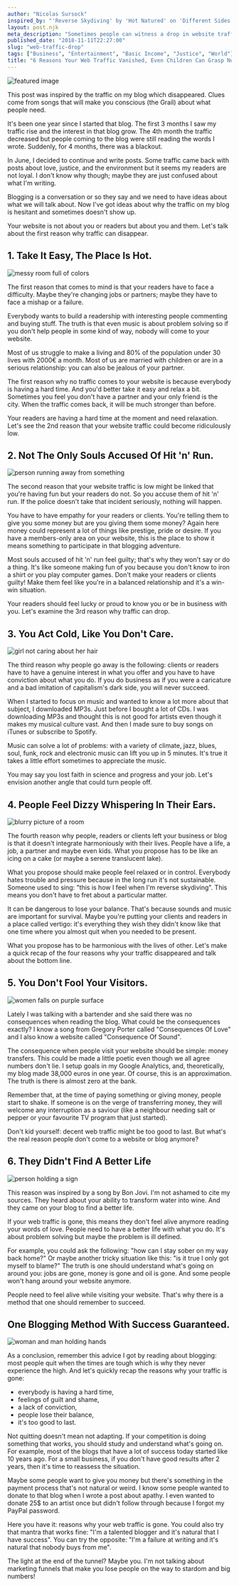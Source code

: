 ```yaml
---
author: "Nicolas Sursock"
inspired_by: "'Reverse Skydiving' by 'Hot Natured' on 'Different Sides of the Sun'"
layout: post.njk
meta_description: "Sometimes people can witness a drop in website traffic that isn't related to an algorithm change. People need to know why they should care about you."
published_date: "2018-11-11T22:27:00"
slug: "web-traffic-drop"
tags: ["Business", "Entertainment", "Basic Income", "Justice", "World"]
title: "6 Reasons Your Web Traffic Vanished, Even Children Can Grasp Number 3"
---
```


![featured image](https://images.unsplash.com/photo-1489599849927-2ee91cede3ba?ixlib=rb-1.2.1&ixid=MnwxMjA3fDB8MHxwaG90by1wYWdlfHx8fGVufDB8fHx8&auto=format&fit=crop)

This post was inspired by the traffic on my blog which disappeared. Clues come from songs that will make you conscious (the Grail) about what people need.

It's been one year since I started that blog. The first 3 months I saw my traffic rise and the interest in that blog grow. The 4th month the traffic decreased but people coming to the blog were still reading the words I wrote. Suddenly, for 4 months, there was a blackout.

In June, I decided to continue and write posts. Some traffic came back with posts about love, justice, and the environment but it seems my readers are not loyal. I don't know why though; maybe they are just confused about what I'm writing.

Blogging is a conversation or so they say and we need to have ideas about what we will talk about. Now I've got ideas about why the traffic on my blog is hesitant and sometimes doesn't show up.

Your website is not about you or readers but about you and them. Let's talk about the first reason why traffic can disappear.

## 1. Take It Easy, The Place Is Hot.

![messy room full of colors](https://images.unsplash.com/photo-1466784828399-9a9921e8bdfd?ixlib=rb-1.2.1&ixid=MnwxMjA3fDB8MHxwaG90by1wYWdlfHx8fGVufDB8fHx8&auto=format&fit=crop&q=80&w=800&h=600)

The first reason that comes to mind is that your readers have to face a difficulty. Maybe they're changing jobs or partners; maybe they have to face a mishap or a failure.

Everybody wants to build a readership with interesting people commenting and buying stuff. The truth is that even music is about problem solving so if you don't help people in some kind of way, nobody will come to your website.

Most of us struggle to make a living and 80% of the population under 30 lives with 2000€ a month. Most of us are married with children or are in a serious relationship: you can also be jealous of your partner.

The first reason why no traffic comes to your website is because everybody is having a hard time. And you'd better take it easy and relax a bit. Sometimes you feel you don't have a partner and your only friend is the city. When the traffic comes back, it will be much stronger than before.

Your readers are having a hard time at the moment and need relaxation. Let's see the 2nd reason that your website traffic could become ridiculously low.

## 2. Not The Only Souls Accused Of Hit 'n' Run.

![person running away from something](https://images.unsplash.com/photo-1489494098705-24dcbf192bd3?ixlib=rb-1.2.1&ixid=MnwxMjA3fDB8MHxwaG90by1wYWdlfHx8fGVufDB8fHx8&auto=format&fit=crop&q=80&w=800&h=600)

The second reason that your website traffic is low might be linked that you're having fun but your readers do not. So you accuse them of hit 'n' run. If the police doesn't take that incident seriously, nothing will happen.

You have to have empathy for your readers or clients. You're telling them to give you some money but are you giving them some money? Again here money could represent a lot of things like prestige, pride or desire. If you have a members-only area on your website, this is the place to show it means something to participate in that blogging adventure.

Most souls accused of hit 'n' run feel guilty; that's why they won't say or do a thing. It's like someone making fun of you because you don't know to iron a shirt or you play computer games. Don't make your readers or clients guilty! Make them feel like you're in a balanced relationship and it's a win-win situation.

Your readers should feel lucky or proud to know you or be in business with you. Let's examine the 3rd reason why traffic can drop.

## 3. You Act Cold, Like You Don't Care.

![girl not caring about her hair](https://images.unsplash.com/photo-1624546410218-3aa16efcb8c2?ixlib=rb-1.2.1&ixid=MnwxMjA3fDB8MHxwaG90by1wYWdlfHx8fGVufDB8fHx8&auto=format&fit=crop&q=80&w=800&h=600)

The third reason why people go away is the following: clients or readers have to have a genuine interest in what you offer and you have to have conviction about what you do. If you do business as if you were a caricature and a bad imitation of capitalism's dark side, you will never succeed.

When I started to focus on music and wanted to know a lot more about that subject, I downloaded MP3s. Just before I bought a lot of CDs. I was downloading MP3s and thought this is not good for artists even though it makes my musical culture vast. And then I made sure to buy songs on iTunes or subscribe to Spotify.

Music can solve a lot of problems: with a variety of climate, jazz, blues, soul, funk, rock and electronic music can lift you up in 5 minutes. It's true it takes a little effort sometimes to appreciate the music.

You may say you lost faith in science and progress and your job. Let's envision another angle that could turn people off.

## 4. People Feel Dizzy Whispering In Their Ears.

![blurry picture of a room](https://images.unsplash.com/photo-1604418890235-8a217e97ec15?ixlib=rb-1.2.1&ixid=MnwxMjA3fDB8MHxwaG90by1wYWdlfHx8fGVufDB8fHx8&auto=format&fit=crop&q=80&w=800&h=600)

The fourth reason why people, readers or clients left your business or blog is that it doesn't integrate harmoniously with their lives. People have a life, a job, a partner and maybe even kids. What you propose has to be like an icing on a cake (or maybe a serene translucent lake).

What you propose should make people feel relaxed or in control. Everybody hates trouble and pressure because in the long run it's not sustainable. Someone used to sing: "this is how I feel when I'm reverse skydiving". This means you don't have to fret about a particular matter.

It can be dangerous to lose your balance. That's because sounds and music are important for survival. Maybe you're putting your clients and readers in a place called vertigo: it's everything they wish they didn't know like that one time where you almost quit when you needed to be present.

What you propose has to be harmonious with the lives of other. Let's make a quick recap of the four reasons why your traffic disappeared and talk about the bottom line.

## 5. You Don't Fool Your Visitors.

![women falls on purple surface](https://images.unsplash.com/photo-1518573484273-eb277fe4b036?ixlib=rb-1.2.1&ixid=MnwxMjA3fDB8MHxwaG90by1wYWdlfHx8fGVufDB8fHx8&auto=format&fit=crop&q=80&w=800&h=600)

Lately I was talking with a bartender and she said there was no consequences when reading the blog. What could be the consequences exactly? I know a song from Gregory Porter called "Consequences Of Love" and I also know a website called "Consequence Of Sound".

The consequence when people visit your website should be simple: money transfers. This could be made a little poetic even though we all agree numbers don't lie. I setup goals in my Google Analytics, and, theoretically, my blog made 38,000 euros in one year. Of course, this is an approximation. The truth is there is almost zero at the bank.

Remember that, at the time of paying something or giving money, people start to shake. If  someone is on the verge of transferring money, they will welcome any interruption as a saviour (like a neighbour needing salt or pepper or your favourite TV program that just started).

Don't kid yourself: decent web traffic might be too good to last. But what's the real reason people don't come to a website or blog anymore?

## 6. They Didn't Find A Better Life

![person holding a sign](https://images.unsplash.com/photo-1597893734257-e5a65c5e7e23?ixlib=rb-1.2.1&ixid=MnwxMjA3fDB8MHxwaG90by1wYWdlfHx8fGVufDB8fHx8&auto=format&fit=crop&q=80&w=800&h=600)

This reason was inspired by a song by Bon Jovi. I'm not ashamed to cite my sources. They heard about your ability to transform water into wine. And they came on your blog to find a better life.

If your web traffic is gone, this means they don't feel alive anymore reading your words of love. People need to have a better life with what you do. It's about problem solving but maybe the problem is ill defined.

For example, you could ask the following: "how can I stay sober on my way back home?" Or maybe another tricky situation like this: "is it true I only got myself to blame?" The truth is one should understand what's going on around you: jobs are gone, money is gone and oil is gone. And some people won't hang around your website anymore.

People need to feel alive while visiting your website. That's why there is a method that one should remember to succeed.

## One Blogging Method With Success Guaranteed.

![woman and man holding hands](https://images.unsplash.com/photo-1577835789194-d5055027e26b?ixlib=rb-1.2.1&ixid=MnwxMjA3fDB8MHxwaG90by1wYWdlfHx8fGVufDB8fHx8&auto=format&fit=crop&q=80&w=800&h=600)

As a conclusion, remember this advice I got by reading about blogging: most people quit when the times are tough which is why they never experience the high. And let's quickly recap the reasons why your traffic is gone:
 - everybody is having a hard time,
 - feelings of guilt and shame,
 - a lack of conviction,
 - people lose their balance,
 - it's too good to last.

Not quitting doesn't mean not adapting. If your competition is doing something that works, you should study and understand what's going on. For example, most of the blogs that have a lot of success today started like 10 years ago. For a small business, if you don't have good results after 2 years, then it's time to reassess the situation.

Maybe some people want to give you money but there's something in the payment process that's not natural or weird. I know some people wanted to donate to that blog when I wrote a post about apathy. I even wanted to donate 25$ to an artist once but didn't follow through because I forgot my PayPal password.

Here you have it: reasons why your web traffic is gone. You could also try that mantra that works fine: "I'm a talented blogger and it's natural that I have success". You can try the opposite: "I'm a failure at writing and it's natural that nobody buys from me".

The light at the end of the tunnel? Maybe you. I'm not talking about marketing funnels that make you lose people on the way to stardom and big numbers! 